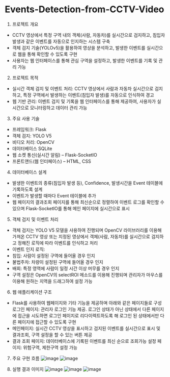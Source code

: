 # Events-Detection-from-CCTV-Video
1. 프로젝트 개요
- CCTV 영상에서 특정 구역 내의 객체(사람, 자동차)를 실시간으로 검지하고, 침입자 발생과 같은 이벤트를 자동으로 인지하는 시스템 구축 
- 객체 검지 기술(YOLOv5)을 활용하여 영상을 분석하고, 발생한 이벤트를 실시간으로 웹을 통해 확인할 수 있도록 구현
- 사용자는 웹 인터페이스를 통해 관심 구역을 설정하고, 발생한 이벤트를 기록 및 관리 가능

2. 프로젝트 목적
- 실시간 객체 검지 및 이벤트 처리: CCTV 영상에서 사람과 자동차 실시간으로 검지하고, 특정 구역에서 발생하는 이벤트(침입자 발생)를 자동으로 인식하여 경고
- 웹 기반 관리: 이벤트 검지 및 기록을 웹 인터페이스를 통해 제공하여, 사용자가 실시간으로 모니터링하고 데이터 관리 가능

3. 주요 사용 기술
- 프레임워크: Flask 
- 객체 검지: YOLO V5
- 비디오 처리: OpenCV
- 데이터베이스 SQLite
- 웹 소켓 통신(실시간 알림) – Flask-SocketIO
- 프론트앤드(웹 인터페이스) – HTML, CSS

4. 데이터베이스 설계  
- 발생한 이벤트의 종류(침입자 발생 등), Confidence, 발생시간을 Event 테이블에 기록하도록 설계 
- 이벤트가 발생할 때마다 Event 테이블에 추가
- 웹 페이지의 결과조회 페이지를 통해 최신순으로 정렬하여 이벤트 로그를 확인할 수 있으며 Flask-SocketIO를 통해 메인 페이지에 실시간으로 표시 

5. 객체 검지 및 이벤트 처리
- 객체 검지는 YOLO V5 모델을 사용하여 진행되며 OpenCV 라이브러리를 이용해 가져온 CCTV 영상 또는 지정된 영상에서 객체(사람, 자동차)를 실시간으로 검지하고 정해진 로직에 따라 이벤트를 인식하고 처리
- 이벤트 인지 로직: 
- 침입: 사람이 설정된 구역에 들어올 경우 인지
- 불법주차: 차량이 설정된 구역에 들어올 경우 인지
- 배회: 특정 영역에 사람이 일정 시간 이상 머무를 경우 인지 
- 구역 설정은 OpenCV의 selectROI 메소드를 이용해 진행되며 관리자가 마우스를 이용해 원하는 지역을 드래그하여 설정 가능

6. 웹 애플리케이션 구조
- Flask를 사용하여 웹페이지와 기타 기능을 제공하며 아래와 같은 페이지들로 구성
로그인 페이지: 관리자 로그인 기능 제공. 로그인 상태가 아닌 상태에서 다른 페이지에 접근을 시도하면 로그인 페이지로 리다이렉트하도록 해 로그인 된 상태에서만 다른 페이지에 접근할 수 있도록 구현
- 메인페이지: 실시간 CCTV 영상을 표시하고 검지된 이벤트를 실시간으로 표시 및 결과조회, 구역 설정을 할 수 있는 버튼 제공 
- 결과 조회 페이지: 데이터베이스에 기록된 이벤트를 최신 순으로 조회가능 
설정 페이지: 위험구역, 제한구역 설정 가능

7. 주요 구현 흐름
![image](https://github.com/user-attachments/assets/37d9f36d-3647-431d-aaea-a3507d8dae52)
![image](https://github.com/user-attachments/assets/06d24b35-fd87-44fe-ba15-0dce611c7176)

8. 실행 결과 이미지
![image](https://github.com/user-attachments/assets/b2daba03-e1b1-4e2e-b719-f178453c172e)
![image](https://github.com/user-attachments/assets/bc5bf651-99d7-404f-9315-ed72ce1d7362)
![image](https://github.com/user-attachments/assets/1c6dc02d-1f9e-412f-b850-3247f98023c9)

